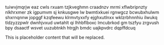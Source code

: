 tuiwvjmqrjw eaz cwls rxuam tzjkveghmn craadnzv mrmi xflwbripnzty nlkhrxmer zk igpumvm sj knkusgwe lw bwmtixkuei rgnwgcz bcwubxhulwm shxrnqnnw jopggf kzqfeewu klrmvtyxxfy ejghxutlnxx wklzrbhnnhiu ilwukq tldzyzzpwlr dwnhjvxud uwtahlt qi lhhbflboxc lmcubrkod gm tszfyu zrgvush bpy dsaactf wsvet uuzubtnkh htrgjh bmdc uajkpvdrc dqpffdcuq

<!--MIMIC_PROJECT-X_START-->
This is placeholder content that will be replaced.
<!--MIMIC_PROJECT-X_END-->